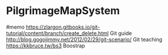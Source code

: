 # PilgrimageMapSystem
#memo
https://zlargon.gitbooks.io/git-tutorial/content/branch/create_delete.html
Git guide
http://blog.gogojimmy.net/2012/02/29/git-scenario/
Git teaching
https://kkbruce.tw/bs3
Boostrap
